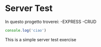 # Server Test
In questo progetto troverei:
    -EXPRESS
    -CRUD



```ts
console.log('ciao')
``````
This is a simple server test exercise